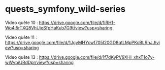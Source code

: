 # quests_symfony_wild-series

Video quête 10 : https://drive.google.com/file/d/1iRH1-Wo4i5rTXQ8VhUieSfpHaKub7G9t/view?usp=sharing

Video quête 11 : https://drive.google.com/file/d/1JgyMHYcwf705I20GD8qtLMpPKcBLRnJJ/view?usp=sharing

Video quête 13 : https://drive.google.com/file/d/1f7dKyPV9XHI_xhxT1o7y-wWvbiUBdDpr/view?usp=sharing